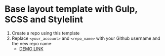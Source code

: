 # Base layout template with Gulp, SCSS and Stylelint
1. Create a repo using this template
1. Replace `<your_account>` and `<repo_name>` with your Github username and the new repo name
    - [DEMO LINK]([https://<your_account>.github.io/<repo_name>/](https://klimukalina.github.io/creativeBakery-landing-page/))
